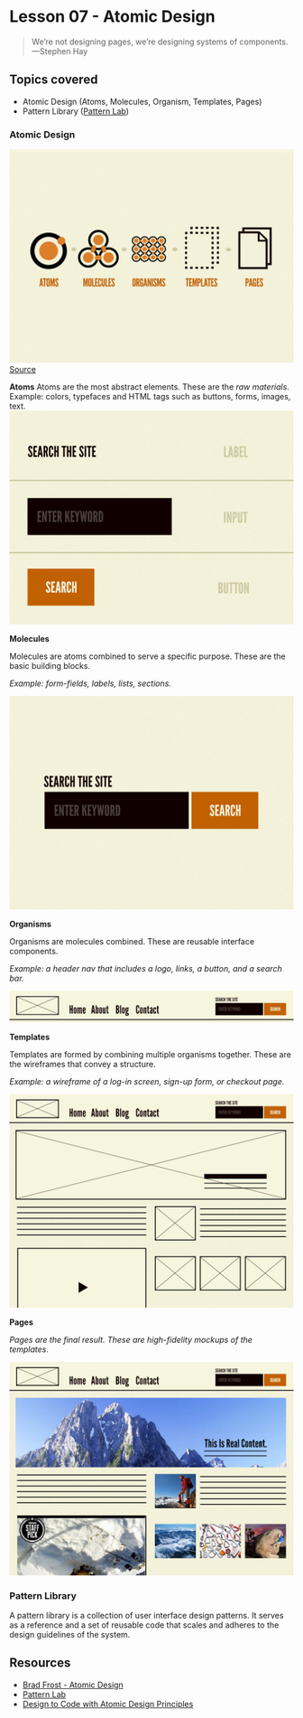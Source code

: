 # Lesson 07 - Atomic Design

> We’re not designing pages, we’re designing systems of components. 
> —Stephen Hay


## Topics covered

* Atomic Design (Atoms, Molecules, Organism, Templates, Pages)
* Pattern Library ([Pattern Lab][2])

### Atomic Design

![Atomic Design](img/atomic-design.png)
[Source][1]


**Atoms**
Atoms are the most abstract elements. These are the _raw materials_.
Example: colors, typefaces and HTML tags such as buttons, forms, images, text.
![Atoms](img/atoms.jpg)


**Molecules**

Molecules are atoms combined to serve a specific purpose. These are the basic building blocks.

_Example: form-fields, labels, lists, sections._

![Atoms](img/molecule.jpg)


**Organisms**

Organisms are molecules combined. These are reusable interface components. 

_Example: a header nav that includes a logo, links, a button, and a search bar._

![Organisms](img/organism.jpg)


**Templates**

Templates are formed by combining multiple organisms together. These are the wireframes that convey a structure.

_Example: a wireframe of a log-in screen, sign-up form, or checkout page._

![Templates](img/template.jpg)


**Pages**

_Pages are the final result. These are high-fidelity mockups of the templates._

![Pages](img/page.jpg)


### Pattern Library

A pattern library is a collection of user interface design patterns. It serves as a reference and a set of reusable code that scales and adheres to the design guidelines of the system.


## Resources
* [Brad Frost - Atomic Design][1]
* [Pattern Lab][2]
* [Design to Code with Atomic Design Principles][3]



[1]: http://bradfrost.com/blog/post/atomic-web-design/
[2]: http://demo.patternlab.io/
[3]: https://medium.com/re-write/the-unicorn-workflow-design-to-code-with-atomic-design-principles-and-sketch-8b0fe7d05a37